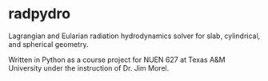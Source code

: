 # radpydro

Lagrangian and Eularian radiation hydrodynamics solver for slab, cylindrical, and spherical geometry.

Written in Python as a course project for NUEN 627 at Texas A&M University under the instruction of Dr. Jim Morel.
